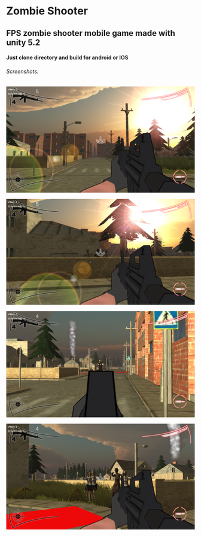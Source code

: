 Zombie Shooter
==============================================

## FPS zombie shooter mobile game made with unity 5.2
#### Just clone directory and build for android or IOS

###### Screenshots:

![Screenshot](Screenshots/Screenshot_1.png)

![Screenshot](Screenshots/Screenshot_2.png)

![Screenshot](Screenshots/Screenshot_3.png)

![Screenshot](Screenshots/Screenshot_4.png)


